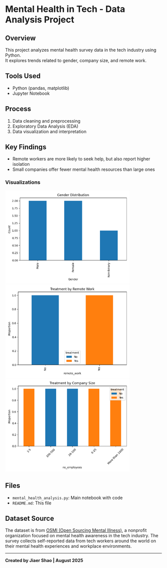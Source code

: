 # Mental Health in Tech - Data Analysis Project

## Overview
This project analyzes mental health survey data in the tech industry using Python.  
It explores trends related to gender, company size, and remote work.

## Tools Used
- Python (pandas, matplotlib)
- Jupyter Notebook

## Process
1. Data cleaning and preprocessing
2. Exploratory Data Analysis (EDA)
3. Data visualization and interpretation

## Key Findings
- Remote workers are more likely to seek help, but also report higher isolation
- Small companies offer fewer mental health resources than large ones

### Visualizations

<img src="gender_distribution.png" alt="Gender Distribution" width="400"/>
<img src="remote_treatment.png" alt="Remote Treatment" width="400"/>
<img src="company_treatment.png" alt="Company Treatment" width="400"/>

## Files
- `mental_health_analysis.py`: Main notebook with code
- `README.md`: This file

## Dataset Source

The dataset is from [OSMI (Open Sourcing Mental Illness)](https://osmihelp.org/), a nonprofit organization focused on mental health awareness in the tech industry. The survey collects self-reported data from tech workers around the world on their mental health experiences and workplace environments.

---

**Created by Jiaer Shao | August 2025**
